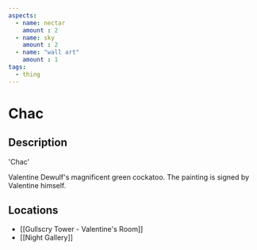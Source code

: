 ```yaml
---
aspects: 
  - name: nectar
    amount : 2
  - name: sky
    amount : 2
  - name: "wall art"
    amount : 1
tags:
  - thing
---
```


# Chac

## Description
'Chac'

Valentine Dewulf's magnificent green cockatoo. The painting is signed by Valentine himself.
## Locations
- [[Gullscry Tower - Valentine's Room]]
- [[Night Gallery]]